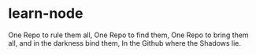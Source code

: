 # learn-node
One Repo to rule them all, One Repo to find them, One Repo to bring them all, and in the darkness bind them, In the Github where the Shadows lie.
